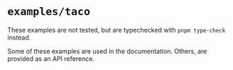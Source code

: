# `examples/taco`

These examples are not tested, but are typechecked with `pnpm type-check` instead.

Some of these examples are used in the documentation. Others, are provided as an API reference.
